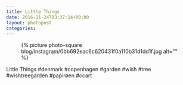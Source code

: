 ```yaml
---
title: Little Things
date: 2016-11-24T03:37:14+00:00
layout: photopost
categories:
---
```


<figure class="photo photo--square">
  {% picture photo-square blog/instagram/0bb692eac6c620431f0a110b31d1dd1f.jpg alt="" %}
</figure>

Little Things
#denmark #copenhagen #garden #wish #tree #wishtreegarden #papirøen #ccart
